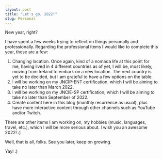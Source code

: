 ```yaml
---
layout: post
title: "Let's go, 2022!" 
slug: Personal
---
```


New year, right?

I have spent a few weeks trying to reflect on things personally and professionally. Regarding the professional items I would like to complete this year, these are a few:

1. Changing location. Once again, kind of a nomada life at this point for me, having lived in 4 different countries as of yet, I will be, most likely, moving from Ireland to embark on a new location. The next country is yet to be decided, but I am grateful to have a few options on the table.
2. I will be working on my JNCIP-ENT certification, which I will be aiming to take no later than March 2022.
3. I will be working on my JNCIE-SP certification, which I will be aiming to take no later than September of 2022.
4. Create content here in this blog (monthly recurrence as usual), plus have more interactive content through other channels such as YouTube and/or Twitch.

There are other items I am working on, my hobbies (music, languages, travel, etc.), which I will be more serious about. I wish you an awesome 2022! :)

Well, that is all, folks. See you later, keep on growing.

Yay! :)
